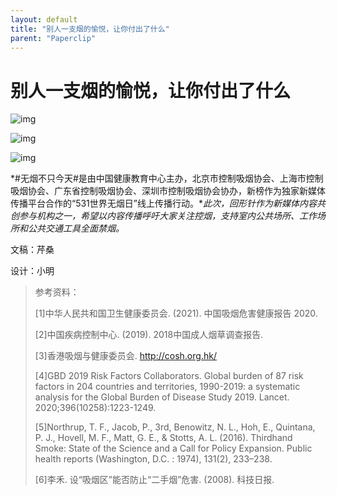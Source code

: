 ```yaml
---
layout: default
title: "别人一支烟的愉悦，让你付出了什么"
parent: "Paperclip"
---
```


# 别人一支烟的愉悦，让你付出了什么

![img](https://i.loli.net/2021/10/03/f61Dr7liAHePRTK.png)

![img](https://i.loli.net/2021/10/03/Ja3fn6TXx2viK4L.png)

![img](https://i.loli.net/2021/10/03/UhfI4peW2F5EzTJ.png)

*#无烟不只今天#是由中国健康教育中心主办，北京市控制吸烟协会、上海市控制吸烟协会、广东省控制吸烟协会、深圳市控制吸烟协会协办，新榜作为独家新媒体传播平台合作的“531世界无烟日”线上传播行动。**此次，回形针作为新媒体内容共创参与机构之一，希望以内容传播呼吁大家关注控烟，支持室内公共场所、工作场所和公共交通工具全面禁烟。*

文稿：芹桑

设计：小明

> 参考资料：
>
> [1]中华人民共和国卫生健康委员会. (2021). 中国吸烟危害健康报告 2020.
>
> [2]中国疾病控制中心. (2019). 2018中国成人烟草调查报告.
>
> [3]香港吸烟与健康委员会. http://cosh.org.hk/
>
> [4]GBD 2019 Risk Factors Collaborators. Global burden of 87 risk factors in 204 countries and territories, 1990-2019: a systematic analysis for the Global Burden of Disease Study 2019. Lancet. 2020;396(10258):1223-1249.
>
> [5]Northrup, T. F., Jacob, P., 3rd, Benowitz, N. L., Hoh, E., Quintana, P. J., Hovell, M. F., Matt, G. E., & Stotts, A. L. (2016). Thirdhand Smoke: State of the Science and a Call for Policy Expansion. Public health reports (Washington, D.C. : 1974), 131(2), 233–238.
>
> [6]李禾. 设“吸烟区”能否防止“二手烟”危害. (2008). 科技日报.
